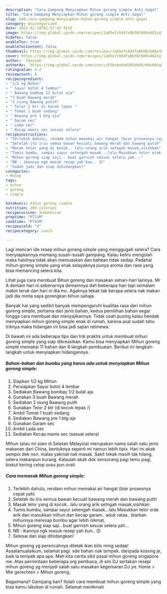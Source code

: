 ```yaml
---
description: "Cara Gampang Menyiapkan Mihun goreng simple Anti Gagal"
title: "Cara Gampang Menyiapkan Mihun goreng simple Anti Gagal"
slug: 648-cara-gampang-menyiapkan-mihun-goreng-simple-anti-gagal
category: Uncategorized
date: 2022-02-18T01:57:43.915Z
image: https://img-global.cpcdn.com/recipes/1a65e7c0d4fe0b50/680x482cq70/mihun-goreng-simple-foto-resep-utama.jpg
hideToc: false
enableToc: true
enableTocContent: false
thumbnail: https://img-global.cpcdn.com/recipes/1a65e7c0d4fe0b50/680x482cq70/mihun-goreng-simple-foto-resep-utama.jpg
cover: https://img-global.cpcdn.com/recipes/1a65e7c0d4fe0b50/680x482cq70/mihun-goreng-simple-foto-resep-utama.jpg
author:  Idacook
authorAv:  https://img-global.cpcdn.com/users/63bc6a0a0205dbd6/60x60cq50/avatar.jpg
ratingvalue: 4.2
reviewcount: 8
recipeingredient:
- "1/2 kg Mihun"
- " Sayur botol 4 lembar"
- " Bawang bombay 12 bulat aja"
- "3 buah Bawang merah"
- "2 siung Bawang putih"
- " Telor 2 btr di kocok lepas "
- " Tomat 1 buah sedang"
- " Bawang pre 1 btg aja"
- " Garam sec"
- " Lada sec"
- " Kecap manis sec sesuai selera"
recipeinstructions:
- "Terlebih dahulu, rendam mihun memakai air hangat (biar prosesnya cepat yah)"
- "Setelah itu iris semua bawan kecuali bawang merah dan bawang putih"
- "Masak telor yang di kocok.. lalu orang arik setngah masak,sisihkan"
- "Tumis bumbu, sampai sayur setengah masak...lalu Masukkan telor orak arik dan masukkan mihun dan kecap garam.. aduk rataa.. biarkan mihunnya meresap bumbu agar lebih nikmat,"
- "Mihun goreng siap saji.. buat garnish sesuai selera yah..."
- "NB : ikannya ngk masuk resep yah bun.. 😊"
- "Sudah jadi dan siap dihidangkan!"
categories:
- Resep
tags:
- mihun
- goreng
- simple

katakunci: mihun goreng simple 
nutrition: 283 calories
recipecuisine: Indonesian
preptime: "PT11M"
cooktime: "PT43M"
recipeyield: "3"
recipecategory: Lunch

---
```



Lagi mencari ide resep mihun goreng simple yang menggugah selera? Cara menyiapkannya memang susah-susah gampang. Kalau keliru mengolah maka hasilnya tidak akan memuaskan dan bahkan tidak sedap. Padahal mihun goreng simple yang enak selayaknya punya aroma dan rasa yang bisa memancing selera kita.


Lihat juga cara membuat Bihun goreng dan masakan sehari-hari lainnya. Mr A demam hari ni.sebenarnya demamnya dah beberapa hari tapi semalam makin teruk dan hari ni dia mc. Agaknya tekak tak berapa selera nak makan jadi dia minta saya gorengkan bihun sahaja.

Banyak hal yang sedikit banyak mempengaruhi kualitas rasa dari mihun goreng simple, pertama dari jenis bahan, kedua pemilihan bahan segar hingga cara membuat dan menyajikannya. Tidak usah pusing kalau hendak menyiapkan mihun goreng simple enak di rumah, karena asal sudah tahu triknya maka hidangan ini bisa jadi sajian istimewa.


Di bawah ini ada beberapa tips dan trik praktis untuk membuat mihun goreng simple yang siap dikreasikan. Kamu bisa menyiapkan Mihun goreng simple memakai 11 bahan dan 6 langkah pembuatan. Berikut ini langkah-langkah untuk menyiapkan hidangannya.

<!--inarticleads1-->

##### Bahan-bahan dan bumbu yang harus ada untuk menyiapkan Mihun goreng simple:

1. Siapkan 1/2 kg Mihun
1. Persiapkan  Sayur botol 4 lembar
1. Sediakan  Bawang bombay 1/2 bulat aja
1. Gunakan 3 buah Bawang merah
1. Sediakan 2 siung Bawang putih
1. Gunakan  Telor 2 btr (di kocok lepas /)
1. Ambil  Tomat 1 buah sedang
1. Sediakan  Bawang pre 1 btg aja
1. Gunakan  Garam sec
1. Ambil  Lada sec
1. Sediakan  Kecap manis sec (sesuai selera)


Mihun (atau mi siam di Selatan Malaysia) merupakan nama salah satu jenis makanan dari China, bentuknya seperti mi namun lebih tipis. Hari ini akak sempoi dek non. malas yakmat nak masak. Sakit tekak masih tak hilang, selera makanpun kurang. Kalaulah akak dok sensorang pagi temu pagi, biskut kering celop susu pun orait. 

<!--inarticleads2-->

##### Cara memasak Mihun goreng simple:

1. Terlebih dahulu, rendam mihun memakai air hangat (biar prosesnya cepat yah)
1. Setelah itu iris semua bawan kecuali bawang merah dan bawang putih
1. Masak telor yang di kocok.. lalu orang arik setngah masak,sisihkan
1. Tumis bumbu, sampai sayur setengah masak...lalu Masukkan telor orak arik dan masukkan mihun dan kecap garam.. aduk rataa.. biarkan mihunnya meresap bumbu agar lebih nikmat,
1. Mihun goreng siap saji.. buat garnish sesuai selera yah...
1. NB : ikannya ngk masuk resep yah bun.. 😊
1. Selesai dan siap dihidangkan!

Mihun goreng yg perencahnya diletak ikan bilis mmg sedap! Assalamualaikum, selamat pagi. xde bahan nak tempek. daripada kosong je, baik la tempek apa apa. Meh kita cerita sikit pasal mihun goreng singapore nie. Atas permintaan beberapa org pembaca, di sini DJ sertakan resepi mihun goreng yg menjadi salah satu masakan kegemaran DJ ye. Home &gt; Mie gerechten &gt; Mihun goreng. 

Bagaimana? Gampang kan? Itulah cara membuat mihun goreng simple yang bisa kamu lakukan di rumah. Selamat menikmati
